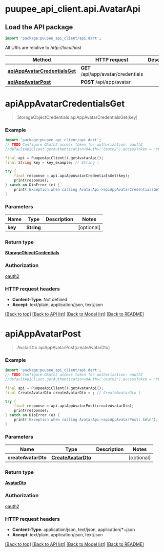 # puupee_api_client.api.AvatarApi

## Load the API package
```dart
import 'package:puupee_api_client/api.dart';
```

All URIs are relative to *http://localhost*

Method | HTTP request | Description
------------- | ------------- | -------------
[**apiAppAvatarCredentialsGet**](AvatarApi.md#apiappavatarcredentialsget) | **GET** /api/app/avatar/credentials | 
[**apiAppAvatarPost**](AvatarApi.md#apiappavatarpost) | **POST** /api/app/avatar | 


# **apiAppAvatarCredentialsGet**
> StorageObjectCredentials apiAppAvatarCredentialsGet(key)



### Example
```dart
import 'package:puupee_api_client/api.dart';
// TODO Configure OAuth2 access token for authorization: oauth2
//defaultApiClient.getAuthentication<OAuth>('oauth2').accessToken = 'YOUR_ACCESS_TOKEN';

final api = PuupeeApiClient().getAvatarApi();
final String key = key_example; // String | 

try {
    final response = api.apiAppAvatarCredentialsGet(key);
    print(response);
} catch on DioError (e) {
    print('Exception when calling AvatarApi->apiAppAvatarCredentialsGet: $e\n');
}
```

### Parameters

Name | Type | Description  | Notes
------------- | ------------- | ------------- | -------------
 **key** | **String**|  | [optional] 

### Return type

[**StorageObjectCredentials**](StorageObjectCredentials.md)

### Authorization

[oauth2](../README.md#oauth2)

### HTTP request headers

 - **Content-Type**: Not defined
 - **Accept**: text/plain, application/json, text/json

[[Back to top]](#) [[Back to API list]](../README.md#documentation-for-api-endpoints) [[Back to Model list]](../README.md#documentation-for-models) [[Back to README]](../README.md)

# **apiAppAvatarPost**
> AvatarDto apiAppAvatarPost(createAvatarDto)



### Example
```dart
import 'package:puupee_api_client/api.dart';
// TODO Configure OAuth2 access token for authorization: oauth2
//defaultApiClient.getAuthentication<OAuth>('oauth2').accessToken = 'YOUR_ACCESS_TOKEN';

final api = PuupeeApiClient().getAvatarApi();
final CreateAvatarDto createAvatarDto = ; // CreateAvatarDto | 

try {
    final response = api.apiAppAvatarPost(createAvatarDto);
    print(response);
} catch on DioError (e) {
    print('Exception when calling AvatarApi->apiAppAvatarPost: $e\n');
}
```

### Parameters

Name | Type | Description  | Notes
------------- | ------------- | ------------- | -------------
 **createAvatarDto** | [**CreateAvatarDto**](CreateAvatarDto.md)|  | [optional] 

### Return type

[**AvatarDto**](AvatarDto.md)

### Authorization

[oauth2](../README.md#oauth2)

### HTTP request headers

 - **Content-Type**: application/json, text/json, application/*+json
 - **Accept**: text/plain, application/json, text/json

[[Back to top]](#) [[Back to API list]](../README.md#documentation-for-api-endpoints) [[Back to Model list]](../README.md#documentation-for-models) [[Back to README]](../README.md)

